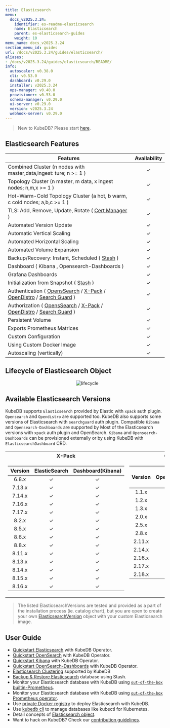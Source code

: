 ```yaml
---
title: Elasticsearch
menu:
  docs_v2025.3.24:
    identifier: es-readme-elasticsearch
    name: Elasticsearch
    parent: es-elasticsearch-guides
    weight: 10
menu_name: docs_v2025.3.24
section_menu_id: guides
url: /docs/v2025.3.24/guides/elasticsearch/
aliases:
- /docs/v2025.3.24/guides/elasticsearch/README/
info:
  autoscaler: v0.38.0
  cli: v0.53.0
  dashboard: v0.29.0
  installer: v2025.3.24
  ops-manager: v0.40.0
  provisioner: v0.53.0
  schema-manager: v0.29.0
  ui-server: v0.29.0
  version: v2025.3.24
  webhook-server: v0.29.0
---
```


> New to KubeDB? Please start [here](/docs/v2025.3.24/README).

## Elasticsearch Features

| Features                                                                                                                                                                                                                                                                        | Availability |
|---------------------------------------------------------------------------------------------------------------------------------------------------------------------------------------------------------------------------------------------------------------------------------|:------------:|
| Combined Cluster (n nodes with master,data,ingest: ture; n >= 1 )                                                                                                                                                                                                               |   &#10003;   |
| Topology Cluster (n master, m data, x ingest nodes; n,m,x >= 1 )                                                                                                                                                                                                                |   &#10003;   |
| Hot-Warm-Cold Topology Cluster (a hot, b warm, c cold nodes; a,b,c >= 1 )                                                                                                                                                                                                       |   &#10003;   |
| TLS: Add, Remove, Update, Rotate ( [Cert Manager](https://cert-manager.io/docs/) )                                                                                                                                                                                              |   &#10003;   |
| Automated Version Update                                                                                                                                                                                                                                                        |   &#10003;   |
| Automatic Vertical Scaling                                                                                                                                                                                                                                                      |   &#10003;   |
| Automated Horizontal Scaling                                                                                                                                                                                                                                                    |   &#10003;   |
| Automated Volume Expansion                                                                                                                                                                                                                                                      |   &#10003;   |
| Backup/Recovery: Instant, Scheduled ( [Stash](https://stash.run/) )                                                                                                                                                                                                             |   &#10003;   |
| Dashboard ( Kibana , Opensearch-Dashboards )                                                                                                                                                                                                                                    |   &#10003;   |
| Grafana Dashboards                                                                                                                                                                                                                                                              |   &#10003;   |
| Initialization from Snapshot ( [Stash](https://stash.run/) )                                                                                                                                                                                                                    |   &#10003;   |
| Authentication ( [OpensSearch](https://opensearch.org/) / [X-Pack](https://www.elastic.co/guide/en/elasticsearch/reference/7.9/setup-xpack.html) / [OpenDistro](https://opendistro.github.io/for-elasticsearch-docs/) / [Search Guard](https://docs.search-guard.com/latest/) ) |   &#10003;   |
| Authorization ( [OpensSearch](https://opensearch.org/) / [X-Pack](https://www.elastic.co/guide/en/elasticsearch/reference/7.9/setup-xpack.html) / [OpenDistro](https://opendistro.github.io/for-elasticsearch-docs/) / [Search Guard](https://docs.search-guard.com/latest/) )  |   &#10003;   |
| Persistent Volume                                                                                                                                                                                                                                                               |   &#10003;   |
| Exports Prometheus Matrices                                                                                                                                                                                                                                                     |   &#10003;   |
| Custom Configuration                                                                                                                                                                                                                                                            |   &#10003;   |
| Using Custom Docker Image                                                                                                                                                                                                                                                       |   &#10003;   |
| Autoscaling (vertically)	                                                                                                                                                                                                                                                       |   &#10003;   |

## Lifecycle of Elasticsearch Object

<!---
ref : https://cacoo.com/diagrams/4PxSEzhFdNJRIbIb/0281B
--->
<p align="center">
  <img alt="lifecycle"  src="/docs/v2025.3.24/guides/elasticsearch/images/Lifecycle-of-an-Elasticsearch-CRD-complete.png">
</p>



## Available Elasticsearch Versions

KubeDB supports `Elasticsearch` provided by Elastic with `xpack` auth plugin. `Opensearch` and `Opendistro` are supported too. KubeDB also supports some versions of Elasticsearch with `searchguard` auth plugin. Compatible `Kibana` and `Opensearch-Dashboards` are supported by Most of the Elasticsearch versions with `xpack` auth plugin and OpenSearch. `Kibana` and `Opensearch-Dashboards` can be provisioned externally or by using KubeDB with `ElasticsearchDashboard` CRD. 

<table>
<tr><th>X-Pack</th><th>OpenSearch</th></tr>
<tr>
<td>

| Version | ElasticSearch | Dashboard(Kibana) |
|:-------:|:-------------:|:-----------------:|
|  6.8.x  |   &#10003;    |     &#10003;      |
| 7.13.x  |   &#10003;    |     &#10003;      |
| 7.14.x  |   &#10003;    |     &#10003;      |
| 7.16.x  |   &#10003;    |     &#10003;      |
| 7.17.x  |   &#10003;    |     &#10003;      |
|  8.2.x  |   &#10003;    |     &#10003;      |
|  8.5.x  |   &#10003;    |     &#10003;      |
|  8.6.x  |   &#10003;    |     &#10003;      |
|  8.8.x  |   &#10003;    |     &#10003;      |
| 8.11.x  |   &#10003;    |     &#10003;      |
| 8.13.x  |   &#10003;    |     &#10003;      |
| 8.14.x  |   &#10003;    |     &#10003;      |
| 8.15.x  |   &#10003;    |     &#10003;      |
| 8.16.x  |   &#10003;    |     &#10003;      |

</td>
<td style="vertical-align:top">

| Version | OpenSearch | Dashboard<br/>(OpenSearch-Dashboards) |
|:-------:|:----------:|:-------------------------------------:|
|  1.1.x  |  &#10003;  |               &#10003;                |
|  1.2.x  |  &#10003;  |               &#10003;                |
|  1.3.x  |  &#10003;  |               &#10003;                |
|  2.0.x  |  &#10003;  |               &#10003;                |
|  2.5.x  |  &#10003;  |               &#10003;                |
|  2.8.x  |  &#10003;  |               &#10003;                |
| 2.11.x  |  &#10003;  |               &#10003;                |
| 2.14.x  |  &#10003;  |               &#10003;                |
| 2.16.x  |  &#10003;  |               &#10003;                |
| 2.17.x  |  &#10003;  |               &#10003;                |
| 2.18.x  |  &#10003;  |               &#10003;                |

</td>
</tr>
</table>



> The listed ElasticsearchVersions are tested and provided as a part of the installation process (ie. catalog chart), but you are open to create your own [ElasticsearchVersion](/docs/v2025.3.24/guides/elasticsearch/concepts/catalog/) object with your custom Elasticsearch image.

## User Guide

- [Quickstart Elasticsearch](/docs/v2025.3.24/guides/elasticsearch/quickstart/overview/elasticsearch/) with KubeDB Operator.
- [Quickstart OpenSearch](/docs/v2025.3.24/guides/elasticsearch/quickstart/overview/opensearch/) with KubeDB Operator.
- [Quickstart Kibana](/docs/v2025.3.24/guides/elasticsearch/elasticsearch-dashboard/kibana/) with KubeDB Operator.
- [Quickstart OpenSearch-Dashboards](/docs/v2025.3.24/guides/elasticsearch/elasticsearch-dashboard/opensearch-dashboards/) with KubeDB Operator.
- [Elasticsearch Clustering](/docs/v2025.3.24/guides/elasticsearch/clustering/combined-cluster/) supported by KubeDB
- [Backup & Restore Elasticsearch](/docs/v2025.3.24/guides/elasticsearch/backup/stash/overview/) database using Stash.
- Monitor your Elasticsearch database with KubeDB using [`out-of-the-box` builtin-Prometheus](/docs/v2025.3.24/guides/elasticsearch/monitoring/using-builtin-prometheus).
- Monitor your Elasticsearch database with KubeDB using [`out-of-the-box` Prometheus operator](/docs/v2025.3.24/guides/elasticsearch/monitoring/using-prometheus-operator).
- Use [private Docker registry](/docs/v2025.3.24/guides/elasticsearch/private-registry/using-private-registry) to deploy Elasticsearch with KubeDB.
- Use [kubedb cli](/docs/v2025.3.24/guides/elasticsearch/cli/cli) to manage databases like kubectl for Kubernetes.
- Detail concepts of [Elasticsearch object](/docs/v2025.3.24/guides/elasticsearch/concepts/elasticsearch/).
- Want to hack on KubeDB? Check our [contribution guidelines](/docs/v2025.3.24/CONTRIBUTING).
